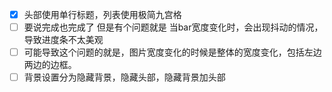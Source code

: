 - [x] 头部使用单行标题，列表使用极简九宫格
- [ ] 要说完成也完成了 但是有个问题就是 当bar宽度变化时，会出现抖动的情况，导致进度条不太美观
- [ ] 可能导致这个问题的就是，图片宽度变化的时候是整体的宽度变化，包括左边两边的边框。
- [ ] 背景设置分为隐藏背景，隐藏头部，隐藏背景加头部